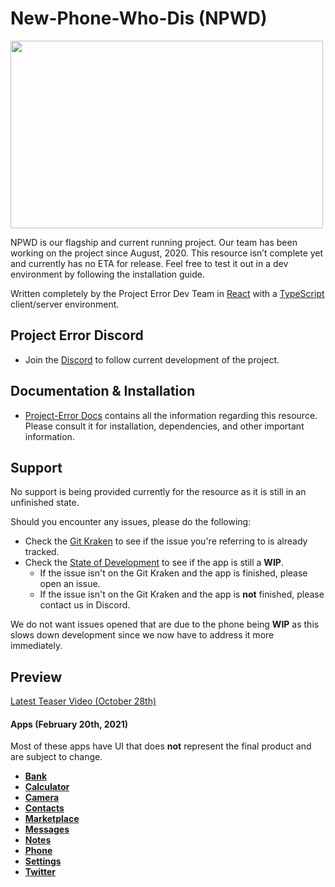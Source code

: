 # New-Phone-Who-Dis (NPWD)

<img src="https://beta.iodine.gg/zVkK7.png" width="500" height="300" />


NPWD is our flagship and current running project. Our team has been working on the project since August, 2020. This resource isn’t complete yet and currently has no ETA for release. Feel free to test it out in a dev environment by following the installation guide.

Written completely by the Project Error Dev Team in [React](https://reactjs.org/) with a [TypeScript](https://www.typescriptlang.org/) client/server environment.

## Project Error Discord

- Join the [Discord](https://discord.gg/HYwBjTbAY5) to follow current development of the project.

## Documentation & Installation

- [Project-Error Docs](https://docs.projecterror.dev/#/) contains all the information regarding this resource. Please consult it for installation, dependencies, and other important information.

## Support

No support is being provided currently for the resource as it is still in an unfinished state.

Should you encounter any issues, please do the following:

- Check the [Git Kraken](https://app.gitkraken.com/glo/board/X9YZ_x_SVQEcMwpH) to see if the issue you're referring to is already tracked.
- Check the [State of Development](https://docs.projecterror.dev/#/npwd/state-of-dev?id=introduction) to see if the app is still a **WIP**.
  - If the issue isn't on the Git Kraken and the app is finished, please open an issue.
  - If the issue isn't on the Git Kraken and the app is **not** finished, please contact us in Discord.

We do not want issues opened that are due to the phone being **WIP** as this slows down development since we now have to address it more immediately.

## Preview

[Latest Teaser Video (October 28th)](https://streamable.com/f1ri9r)

#### Apps (February 20th, 2021)

Most of these apps have UI that does **not** represent the final product and are subject to change.

- [**Bank**](https://beta.iodine.gg/Eh53X.png)
- [**Calculator**](https://beta.iodine.gg/s6VQV.png)
- [**Camera**](https://beta.iodine.gg/vW0y9.png)
- [**Contacts**](https://beta.iodine.gg/3fujR.png)
- [**Marketplace**](https://beta.iodine.gg/5bUa8.png)
- [**Messages**](https://beta.iodine.gg/S4Lia.png)
- [**Notes**](https://beta.iodine.gg/qTkBb.png)
- [**Phone**](https://beta.iodine.gg/z0ii9.png)
- [**Settings**](https://beta.iodine.gg/mZAIt.png)
- [**Twitter**](https://beta.iodine.gg/rQZFR.png)
